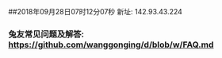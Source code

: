 ##2018年09月28日07时12分07秒 新址: 142.93.43.224
### 兔友常见问题及解答: https://github.com/wanggonging/d/blob/w/FAQ.md
